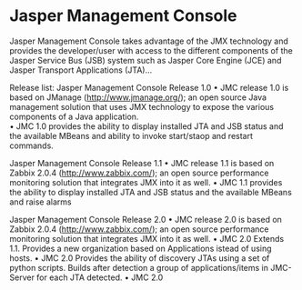 Jasper Management Console 
=======================
Jasper Management Console takes advantage of the JMX technology and provides the developer/user with access to the different components of the Jasper Service Bus (JSB) system such as Jasper Core Engine  (JCE) and Jasper Transport Applications (JTA)...

Release list: 
Jasper Management Console Release 1.0
•	JMC release 1.0 is based on JManage (http://www.jmanage.org/); an open source Java management solution that uses JMX technology to expose the various components of a Java application.  
•	JMC 1.0 provides the ability to display installed JTA and JSB status and the available MBeans and ability to invoke start/staop and restart commands. 


Jasper Management Console Release 1.1 
•	JMC release 1.1 is based on Zabbix 2.0.4 (http://www.zabbix.com/); an open source performance monitoring solution that integrates JMX into it as well. 
•	JMC 1.1 provides the ability to display installed JTA and JSB status and the available MBeans and raise alarms 

Jasper Management Console Release 2.0
•	JMC release 2.0 is based on Zabbix 2.0.4 (http://www.zabbix.com/); an open source performance monitoring solution that integrates JMX into it as well. 
•	JMC 2.0 Extends 1.1. Provides a new organization based on Applications istead of using hosts.
•	JMC 2.0 Provides the ability of discovery JTAs using a set of python scripts. Builds after detection a group of applications/items in JMC-Server for each JTA detected.
•	JMC 2.0 